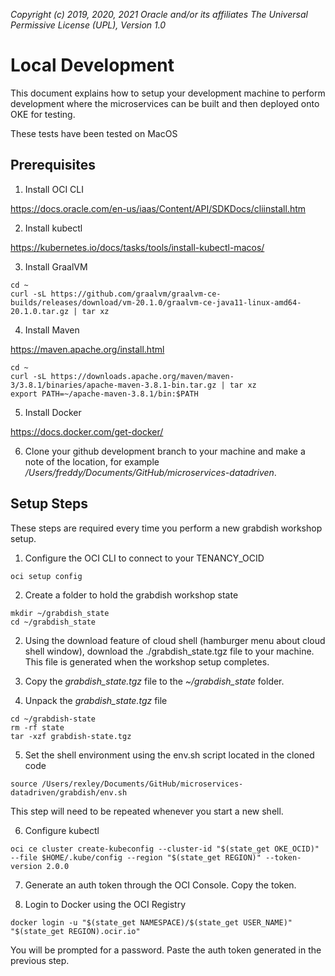 _Copyright (c) 2019, 2020, 2021 Oracle and/or its affiliates The Universal Permissive License (UPL), Version 1.0_  

# Local Development

This document explains how to setup your development machine to perform development where the microservices can be built and then deployed onto OKE for testing.

These tests have been tested on MacOS

## Prerequisites

1. Install OCI CLI

  https://docs.oracle.com/en-us/iaas/Content/API/SDKDocs/cliinstall.htm

2. Install kubectl

  https://kubernetes.io/docs/tasks/tools/install-kubectl-macos/

3. Install GraalVM
```
cd ~
curl -sL https://github.com/graalvm/graalvm-ce-builds/releases/download/vm-20.1.0/graalvm-ce-java11-linux-amd64-20.1.0.tar.gz | tar xz
```

4. Install Maven

  https://maven.apache.org/install.html

```
cd ~
curl -sL https://downloads.apache.org/maven/maven-3/3.8.1/binaries/apache-maven-3.8.1-bin.tar.gz | tar xz
export PATH=~/apache-maven-3.8.1/bin:$PATH
```

5. Install Docker

  https://docs.docker.com/get-docker/

6. Clone your github development branch to your machine and make a note of the location, for example _/Users/freddy/Documents/GitHub/microservices-datadriven_.

## Setup Steps
These steps are required every time you perform a new grabdish workshop setup.

1. Configure the OCI CLI to connect to your TENANCY_OCID
```
oci setup config
```

2. Create a folder to hold the grabdish workshop state
```
mkdir ~/grabdish_state
cd ~/grabdish_state
```

2. Using the download feature of cloud shell (hamburger menu about cloud shell window), download the ./grabdish_state.tgz file to your machine.  This file is generated when the workshop setup completes.  

3. Copy the _grabdish_state.tgz_ file to the _~/grabdish_state_ folder.

4. Unpack the _grabdish_state.tgz_ file
```
cd ~/grabdish-state
rm -rf state
tar -xzf grabdish-state.tgz
```

5. Set the shell environment using the env.sh script located in the cloned code
```
source /Users/rexley/Documents/GitHub/microservices-datadriven/grabdish/env.sh
```
This step will need to be repeated whenever you start a new shell.

6. Configure kubectl
```
oci ce cluster create-kubeconfig --cluster-id "$(state_get OKE_OCID)" --file $HOME/.kube/config --region "$(state_get REGION)" --token-version 2.0.0
```

7. Generate an auth token through the OCI Console.  Copy the token.

8. Login to Docker using the OCI Registry
```
docker login -u "$(state_get NAMESPACE)/$(state_get USER_NAME)" "$(state_get REGION).ocir.io"
```
You will be prompted for a password.  Paste the auth token generated in the previous step.
